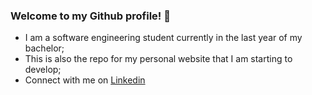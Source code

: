 ### Welcome to my Github profile! 👋
- I am a software engineering student currently in the last year of my bachelor;
- This is also the repo for my personal website that I am starting to develop;
- Connect with me on [Linkedin](https://www.linkedin.com/in/nelsonfsloureiro/)
<!--
**nelsonloureiro24/nelsonloureiro24** is a ✨ _special_ ✨ repository because its `README.md` (this file) appears on your GitHub profile.

Here are some ideas to get you started:

- 🔭 I’m currently working on ...
- 🌱 I’m currently learning ...
- 👯 I’m looking to collaborate on ...
- 🤔 I’m looking for help with ...
- 💬 Ask me about ...
- 📫 How to reach me: ...
- 😄 Pronouns: ...
- ⚡ Fun fact: ...
-->
